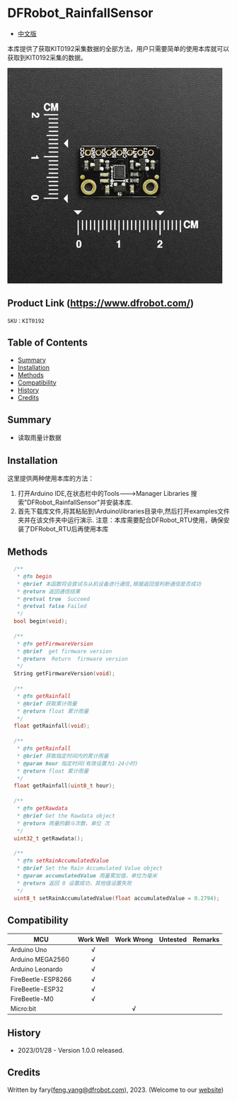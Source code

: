 # DFRobot_RainfallSensor
* [中文版](./README_CN.md)

本库提供了获取KIT0192采集数据的全部方法，用户只需要简单的使用本库就可以获取到KIT0192采集的数据。

![产品实物图](./resources/images/KIT0192.png)


## Product Link (https://www.dfrobot.com/)
    SKU：KIT0192


## Table of Contents

* [Summary](#summary)
* [Installation](#installation)
* [Methods](#methods)
* [Compatibility](#compatibility)
* [History](#history)
* [Credits](#credits)


## Summary
* 读取雨量计数据


## Installation

这里提供两种使用本库的方法：
1. 打开Arduino IDE,在状态栏中的Tools--->Manager Libraries 搜索"DFRobot_RainfallSensor"并安装本库.
2. 首先下载库文件,将其粘贴到\Arduino\libraries目录中,然后打开examples文件夹并在该文件夹中运行演示.
注意：本库需要配合DFRobot_RTU使用，确保安装了DFRobot_RTU后再使用本库


## Methods

```C++
  /**
   * @fn begin
   * @brief 本函数将会尝试与从机设备进行通信,根据返回值判断通信是否成功
   * @return 返回通信结果
   * @retval true  Succeed
   * @retval false Failed
   */
  bool begin(void);

  /**
   * @fn getFirmwareVersion
   * @brief  get firmware version
   * @return  Return  firmware version
   */
  String getFirmwareVersion(void);

  /**
   * @fn getRainfall
   * @brief 获取累计雨量
   * @return float 累计雨量
   */
  float getRainfall(void);

  /**
   * @fn getRainfall
   * @brief 获取指定时间内的累计雨量
   * @param hour 指定时间(有效设置为1-24小时)
   * @return float 累计雨量
   */
  float getRainfall(uint8_t hour);

  /**
   * @fn getRawdata
   * @brief Get the Rawdata object
   * @return 雨量的翻斗次数，单位 次
   */
  uint32_t getRawdata();

  /**
   * @fn setRainAccumulatedValue
   * @brief Set the Rain Accumulated Value object
   * @param accumulatedValue 雨量累加值，单位为毫米
   * @return 返回 0 设置成功，其他值设置失败 
   */
  uint8_t setRainAccumulatedValue(float accumulatedValue = 0.2794);
```


## Compatibility

MCU                | Work Well    | Work Wrong   | Untested    | Remarks
------------------ | :----------: | :----------: | :---------: | :----:
Arduino Uno        |      √       |              |             |
Arduino MEGA2560   |      √       |              |             |
Arduino Leonardo   |      √       |              |             |
FireBeetle-ESP8266 |      √       |              |             |
FireBeetle-ESP32   |      √       |              |             |
FireBeetle-M0      |      √       |              |             |
Micro:bit          |              |       √      |             |


## History

- 2023/01/28 - Version 1.0.0 released.

## Credits

Written by fary(feng.yang@dfrobot.com), 2023. (Welcome to our [website](https://www.dfrobot.com/))

